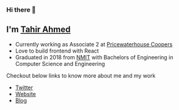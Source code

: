 ### Hi there 👋
## I'm [Tahir Ahmed](https://via.placeholder.com/15/f03c15/000000?text=+)


- Currently working as Associate 2 at [Pricewaterhouse Coopers](https://www.pwc.com/)
- Love to build frontend with React 
- Graduated in 2018 from [NMIT](https://nmit.ac.in/) with Bachelors of Engineering in Computer Science and Engineering

Checkout below links to know more about me and my work

- [Twitter](https://twitter.com/ttahm3d)
- [Website](https://tahirahmedt.com)
- [Blog](https://blog.tahirahmedt.com)

<!--
**ttahm3d/ttahm3d** is a ✨ _special_ ✨ repository because its `README.md` (this file) appears on your GitHub profile.

Here are some ideas to get you started:

- 🔭 I’m currently working on ...
- 🌱 I’m currently learning ...
- 👯 I’m looking to collaborate on ...
- 🤔 I’m looking for help with ...
- 💬 Ask me about ...
- 📫 How to reach me: ...
- 😄 Pronouns: ...
- ⚡ Fun fact: ...
-->

